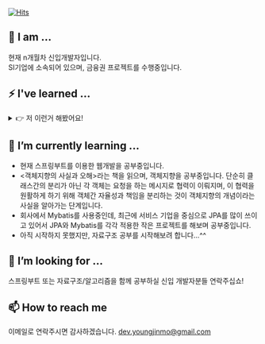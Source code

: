 [![Hits](https://hits.seeyoufarm.com/api/count/incr/badge.svg?url=https%3A%2F%2Fgithub.com%2Fyoungjinmo%2Fyoungjinmo&count_bg=%23F4A9A9&title_bg=%23000000&icon=spring.svg&icon_color=%23E7E7E7&title=hits&edge_flat=false)](https://hits.seeyoufarm.com)
## 🔭 I am ...
현재 n개월차 신입개발자입니다.<br>
SI기업에 소속되어 있으며, 금융권 프로젝트를 수행중입니다.

## ⚡ I've learned ...
<details>
  <summary>👉 저 이런거 해봤어요!</summary>
  <ul>
    <li><h3>Java</h3></li>
    <ul>
      <li>객체지향의 주요 개념에 대해 설명할 수 있는정도로 이해하고 있습니다.</li>
      <li>객체지향과 다른 컨셉의 함수형 프로그래밍을 위한 Java 8의 람다와 함수형 인터페이스에도 관심이 있습니다.</li>
      <li>스프링부트를 이용하여 다른 분들과 협업하여 포트폴리오용 웹을 개발한적이 있는데, 스프링시큐리티의 Oauth를 이용하여 로그인을 구현한 경험이 있습니다.</li>
      <li>Template engine으로 Thymeleaf, Mustache를 이용한 경험이 있습니다.</li>
      <li>최근엔 Mybatis와 JPA를 공부하고 있습니다. JPA가 Mybatis와 비교하여 어떤 장단점이 있는지를 직접 경험하는 것에 목표를 하고 있습니다.</li>
    </ul>
    <li><h3>Database</h3></li>
      <ul>
        <li>Oracle 11g와 Mysql을 사용해보았습니다.</li>
        <li>JOIN을 사용할 수 있는 수준의 초급 수준이며, 향후 DB 정규화에 대해서도 공부하고 싶습니다.</li>
      </ul>
    <li><h3>Git</h3></li>
      <ul>
        <li>모든 프로젝트나 공부한 내용을 Github으로 관리중입니다.</li>
        <li>Rebase를 사용하여 커밋을 통합하거나 커밋 메세지 변경을 할 수 있습니다.</li>
        <li>Commite Template를 이용하여 이해하기 쉬운 커밋을 작성하려고 합니다.</li>
        <li>브랜치 전략을 이해하고 있으며, 향후 진행할 사이드 프로젝트(협업)에서는 브랜치 전략을 직접 도입하여 경험하고자 합니다.</li>
      </ul>
    <li><h3>Docker</h3></li>
      <ul>
        <li>평소 DBMS를 이용할 때, 도커를 사용하고 있습니다.</li>
        <li>도커 이미지를 생성하고 Docker Hub에 배포한 경험이 있습니다.</li>
      </ul>
    <li><h3>AWS</h3></li>
      <ul>
        <li>EC2에 웹 프로젝트를 배포한 경험이 있습니다.</li>
        <li>EIP를 사용하여 고정 IP를 사용해보았습니다.</li>
        <li>구입한 도메인을 AWS route 53을 이용하여 연동해보았습니다.</li>
      </ul>
    <li><h3>Linux</h3></li>
      <ul>
        <li>간단한 커맨드 명령어를 숙지하고 있으며, Vim 에디터를 초급수준으로 다룰줄 압니다.</li>
      </ul>
  </ul>
</details>

## 🌱 I’m currently learning ...
- 현재 스프링부트를 이용한 웹개발을 공부중입니다.
- <객체지향의 사실과 오해>라는 책을 읽으며, 객체지향을 공부중입니다. 단순히 클래스간의 분리가 아닌 각 객체는 요청을 하는 메시지로 협력이 이뤄지며, 이 협력을 원활하게 하기 위해 객체간 자율성과 책임을 분리하는 것이 객체지향의 개념이라는 사실을 알아가는 단계입니다.
- 회사에서 Mybatis를 사용중인데, 최근에 서비스 기업을 중심으로 JPA를 많이 쓰이고 있어서 JPA와 Mybatis를 각각 적용한 작은 프로젝트를 해보며 공부중입니다.
- 아직 시작하지 못했지만, 자료구조 공부를 시작해보려 합니다...^^

## 👯 I’m looking for ...
스프링부트 또는 자료구조/알고리즘을 함께 공부하실 신입 개발자분들 연락주십쇼!

## 📫 How to reach me
이메일로 연락주시면 감사하겠습니다.
dev.youngjinmo@gmail.com

<!-- **devyoungjin/devyoungjin** is a ✨ _special_ ✨ repository because its `README.md` (this file) appears on your GitHub profile.

Here are some ideas to get you started:

- 🔭 I’m currently working on ...
- 🌱 I’m currently learning ...
- 👯 I’m looking to collaborate on ...
- 🤔 I’m looking for help with ...
- 💬 Ask me about ...
- 📫 How to reach me: ...
- 😄 Pronouns: ...
- ⚡ Fun fact: ...
-->
